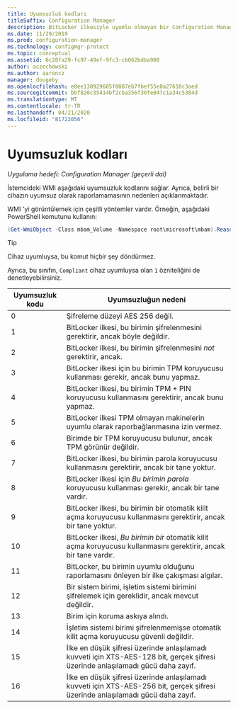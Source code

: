 ```yaml
---
title: Uyumsuzluk kodları
titleSuffix: Configuration Manager
description: BitLocker ilkesiyle uyumlu olmayan bir Configuration Manager istemcisinden olası kodlar için teknik başvuru
ms.date: 11/29/2019
ms.prod: configuration-manager
ms.technology: configmgr-protect
ms.topic: conceptual
ms.assetid: 6c28fa29-fc97-49ef-9fc3-cb062bdba908
author: aczechowski
ms.author: aaroncz
manager: dougeby
ms.openlocfilehash: e8ee130929605f8087eb7fbef55e8a27618c3aed
ms.sourcegitcommit: bbf820c35414bf2cba356f30fe047c1a34c5384d
ms.translationtype: MT
ms.contentlocale: tr-TR
ms.lasthandoff: 04/21/2020
ms.locfileid: "81722056"
---
```

# <a name="non-compliance-codes"></a>Uyumsuzluk kodları

*Uygulama hedefi: Configuration Manager (geçerli dal)*

<!--3601034-->

İstemcideki WMI aşağıdaki uyumsuzluk kodlarını sağlar. Ayrıca, belirli bir cihazın uyumsuz olarak raporlamamasının nedenleri açıklanmaktadır.

WMI 'yi görüntülemek için çeşitli yöntemler vardır. Örneğin, aşağıdaki PowerShell komutunu kullanın:

``` PowerShell
(Get-WmiObject -Class mbam_Volume -Namespace root\microsoft\mbam).ReasonsForNoncompliance
```

> [!TIP]
> Cihaz uyumluysa, bu komut hiçbir şey döndürmez.
>
> Ayrıca, bu sınıfın, `Compliant` cihaz uyumluysa olan `1` özniteliğini de denetleyebilirsiniz.

|Uyumsuzluk kodu|Uyumsuzluğun nedeni|
|--- |--- |
|0|Şifreleme düzeyi AES 256 değil.|
|1|BitLocker ilkesi, bu birimin şifrelenmesini gerektirir, ancak böyle değildir.|
|2|BitLocker ilkesi, bu birimin şifrelenmesini *not* gerektirir, ancak.|
|3|BitLocker ilkesi için bu birimin TPM koruyucusu kullanması gerekir, ancak bunu yapmaz.|
|4|BitLocker ilkesi, bu birimin TPM + PIN koruyucusu kullanmasını gerektirir, ancak bunu yapmaz.|
|5|BitLocker ilkesi TPM olmayan makinelerin uyumlu olarak raporbağlanmasına izin vermez.|
|6|Birimde bir TPM koruyucusu bulunur, ancak TPM görünür değildir.|
|7|BitLocker ilkesi, bu birimin parola koruyucusu kullanmasını gerektirir, ancak bir tane yoktur.|
|8|BitLocker ilkesi için *Bu birimin parola* koruyucusu kullanması gerekir, ancak bir tane vardır.|
|9|BitLocker ilkesi, bu birimin bir otomatik kilit açma koruyucusu kullanmasını gerektirir, ancak bir tane yoktur.|
|10|BitLocker ilkesi, *Bu birimin bir* otomatik kilit açma koruyucusu kullanmasını gerektirir, ancak bir tane vardır.|
|11|BitLocker, bu birimin uyumlu olduğunu raporlamasını önleyen bir ilke çakışması algılar.|
|12|Bir sistem birimi, işletim sistemi birimini şifrelemek için gereklidir, ancak mevcut değildir.|
|13|Birim için koruma askıya alındı.|
|14|İşletim sistemi birimi şifrelenmemişse otomatik kilit açma koruyucusu güvenli değildir.|
|15|İlke en düşük şifresi üzerinde anlaşılamadı kuvveti için XTS-AES-128 bit, gerçek şifresi üzerinde anlaşılamadı gücü daha zayıf.|
|16|İlke en düşük şifresi üzerinde anlaşılamadı kuvveti için XTS-AES-256 bit, gerçek şifresi üzerinde anlaşılamadı gücü daha zayıf.|
